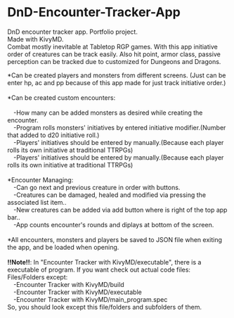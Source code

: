 # DnD-Encounter-Tracker-App
DnD encounter tracker app. Portfolio project.<br />
Made with KivyMD.<br />
Combat mostly inevitable at Tabletop RGP games. With this app initiative order of creatures can be track easily. Also hit point, armor class, passive perception can be tracked due to customized for Dungeons and Dragons. 

*Can be created players and monsters from different screens. (Just can be enter hp, ac and pp because of this app made for just track initiative order.)<br /><br />
*Can be created custom encounters:<br /><br />
    &emsp;-How many can be added monsters as desired while creating the encounter.<br />
    &emsp;-Program rolls monsters' initiatives by entered initiative modifier.(Number that added to d20 initiative roll.)<br />
    &emsp;-Players' initiatives should be entered by manually.(Because each player rolls its own initiative at traditional TTRPGs)<br />
    &emsp;-Players' initiatives should be entered by manually.(Because each player rolls its own initiative at traditional TTRPGs)<br /><br />
*Encounter Managing:<br />
  &emsp;-Can go next and previous creature in order with buttons.<br />
  &emsp;-Creatures can be damaged, healed and modified via pressing the associated list item..<br />
  &emsp;-New creatures can be added via add button where is right of the top app bar..<br />
  &emsp;-App counts encounter's rounds and diplays at bottom of the screen.<br /><br />
*All encounters, monsters and players be saved to JSON file when exiting the app, and be loaded when opening.<br /><br />
**!!Note!!**: In "Encounter Tracker with KivyMD/executable", there is a executable of program. If you want check out actual code files: <br />
Files/Folders except:<br/>
    &emsp;-Encounter Tracker with KivyMD/build<br />
    &emsp;-Encounter Tracker with KivyMD/executable<br />
    &emsp;-Encounter Tracker with KivyMD/main_program.spec<br />
    So, you should look except this file/folders and subfolders of them.<br /><br />
